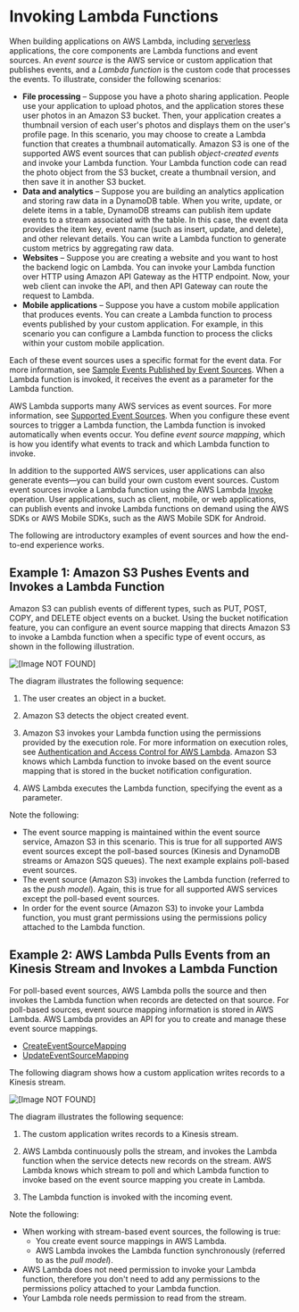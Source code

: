 # Invoking Lambda Functions<a name="invoking-lambda-functions"></a>

 When building applications on AWS Lambda, including [serverless](https://aws.amazon.com/serverless) applications, the core components are Lambda functions and event sources\. An *event source* is the AWS service or custom application that publishes events, and a *Lambda function* is the custom code that processes the events\. To illustrate, consider the following scenarios:
+ **File processing** – Suppose you have a photo sharing application\. People use your application to upload photos, and the application stores these user photos in an Amazon S3 bucket\. Then, your application creates a thumbnail version of each user's photos and displays them on the user's profile page\. In this scenario, you may choose to create a Lambda function that creates a thumbnail automatically\. Amazon S3 is one of the supported AWS event sources that can publish *object\-created events* and invoke your Lambda function\. Your Lambda function code can read the photo object from the S3 bucket, create a thumbnail version, and then save it in another S3 bucket\. 
+ **Data and analytics** – Suppose you are building an analytics application and storing raw data in a DynamoDB table\. When you write, update, or delete items in a table, DynamoDB streams can publish item update events to a stream associated with the table\. In this case, the event data provides the item key, event name \(such as insert, update, and delete\), and other relevant details\. You can write a Lambda function to generate custom metrics by aggregating raw data\.
+ **Websites** – Suppose you are creating a website and you want to host the backend logic on Lambda\. You can invoke your Lambda function over HTTP using Amazon API Gateway as the HTTP endpoint\. Now, your web client can invoke the API, and then API Gateway can route the request to Lambda\.
+ **Mobile applications** – Suppose you have a custom mobile application that produces events\. You can create a Lambda function to process events published by your custom application\. For example, in this scenario you can configure a Lambda function to process the clicks within your custom mobile application\. 

Each of these event sources uses a specific format for the event data\. For more information, see [Sample Events Published by Event Sources](eventsources.md)\. When a Lambda function is invoked, it receives the event as a parameter for the Lambda function\. 

AWS Lambda supports many AWS services as event sources\. For more information, see [Supported Event Sources](invoking-lambda-function.md)\. When you configure these event sources to trigger a Lambda function, the Lambda function is invoked automatically when events occur\. You define *event source mapping*, which is how you identify what events to track and which Lambda function to invoke\. 

In addition to the supported AWS services, user applications can also generate events—you can build your own custom event sources\. Custom event sources invoke a Lambda function using the AWS Lambda [Invoke](API_Invoke.md) operation\. User applications, such as client, mobile, or web applications, can publish events and invoke Lambda functions on demand using the AWS SDKs or AWS Mobile SDKs, such as the AWS Mobile SDK for Android\. 

The following are introductory examples of event sources and how the end\-to\-end experience works\.

## Example 1: Amazon S3 Pushes Events and Invokes a Lambda Function<a name="example-lambda-pushes-events-invokes-function"></a>

Amazon S3 can publish events of different types, such as PUT, POST, COPY, and DELETE object events on a bucket\. Using the bucket notification feature, you can configure an event source mapping that directs Amazon S3 to invoke a Lambda function when a specific type of event occurs, as shown in the following illustration\. 

![\[Image NOT FOUND\]](http://docs.aws.amazon.com/lambda/latest/dg/images/push-s3-example-10.png)

The diagram illustrates the following sequence:

1. The user creates an object in a bucket\.

1. Amazon S3 detects the object created event\.

1. Amazon S3 invokes your Lambda function using the permissions provided by the execution role\. For more information on execution roles, see [Authentication and Access Control for AWS Lambda](lambda-auth-and-access-control.md)\. Amazon S3 knows which Lambda function to invoke based on the event source mapping that is stored in the bucket notification configuration\. 

1. AWS Lambda executes the Lambda function, specifying the event as a parameter\.

Note the following:
+ The event source mapping is maintained within the event source service, Amazon S3 in this scenario\. This is true for all supported AWS event sources except the poll\-based sources \(Kinesis and DynamoDB streams or Amazon SQS queues\)\. The next example explains poll\-based event sources\.
+ The event source \(Amazon S3\) invokes the Lambda function \(referred to as the *push model*\)\. Again, this is true for all supported AWS services except the poll\-based event sources\.
+ In order for the event source \(Amazon S3\) to invoke your Lambda function, you must grant permissions using the permissions policy attached to the Lambda function\.

## Example 2: AWS Lambda Pulls Events from an Kinesis Stream and Invokes a Lambda Function<a name="example-lambda-pulls-kinesis-streams-events-invokes-function"></a>

For poll\-based event sources, AWS Lambda polls the source and then invokes the Lambda function when records are detected on that source\. For poll\-based sources, event source mapping information is stored in AWS Lambda\. AWS Lambda provides an API for you to create and manage these event source mappings\. 
+ [CreateEventSourceMapping](API_CreateEventSourceMapping.md)
+ [UpdateEventSourceMapping](API_UpdateEventSourceMapping.md)

The following diagram shows how a custom application writes records to a Kinesis stream\.

![\[Image NOT FOUND\]](http://docs.aws.amazon.com/lambda/latest/dg/images/kinesis-pull-10.png)

The diagram illustrates the following sequence:

1. The custom application writes records to a Kinesis stream\.

1. AWS Lambda continuously polls the stream, and invokes the Lambda function when the service detects new records on the stream\. AWS Lambda knows which stream to poll and which Lambda function to invoke based on the event source mapping you create in Lambda\.

1. The Lambda function is invoked with the incoming event\.

Note the following:
+ When working with stream\-based event sources, the following is true:
  + You create event source mappings in AWS Lambda\.
  + AWS Lambda invokes the Lambda function synchronously \(referred to as the *pull model*\)\.
+ AWS Lambda does not need permission to invoke your Lambda function, therefore you don't need to add any permissions to the permissions policy attached to your Lambda function\. 
+ Your Lambda role needs permission to read from the stream\.